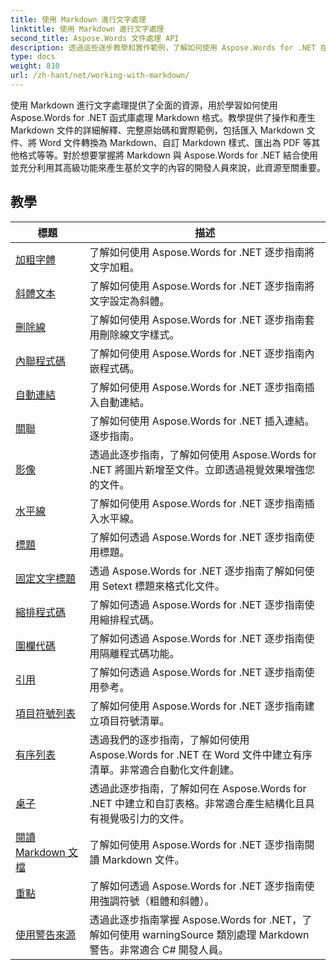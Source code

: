 ```yaml
---
title: 使用 Markdown 進行文字處理
linktitle: 使用 Markdown 進行文字處理
second_title: Aspose.Words 文件處理 API
description: 透過這些逐步教學和實作範例，了解如何使用 Aspose.Words for .NET 在 Word 文件中使用 Markdown 語法。
type: docs
weight: 810
url: /zh-hant/net/working-with-markdown/
---
```


使用 Markdown 進行文字處理提供了全面的資源，用於學習如何使用 Aspose.Words for .NET 函式庫處理 Markdown 格式。教學提供了操作和產生 Markdown 文件的詳細解釋、完整原始碼和實際範例，包括匯入 Markdown 文件、將 Word 文件轉換為 Markdown、自訂 Markdown 樣式、匯出為 PDF 等其他格式等等。對於想要掌握將 Markdown 與 Aspose.Words for .NET 結合使用並充分利用其高級功能來產生基於文字的內容的開發人員來說，此資源至關重要。

 ## 教學
| 標題 | 描述 |
| --- | --- |
| [加粗字體](./bold-text/) | 了解如何使用 Aspose.Words for .NET 逐步指南將文字加粗。 |
| [斜體文本](./italic-text/) | 了解如何使用 Aspose.Words for .NET 逐步指南將文字設定為斜體。 |
| [刪除線](./strikethrough/) | 了解如何使用 Aspose.Words for .NET 逐步指南套用刪除線文字樣式。 |
| [內聯程式碼](./inline-code/) | 了解如何使用 Aspose.Words for .NET 逐步指南內嵌程式碼。 |
| [自動連結](./autolink/) | 了解如何使用 Aspose.Words for .NET 逐步指南插入自動連結。 |
| [關聯](./link/) | 了解如何使用 Aspose.Words for .NET 插入連結。逐步指南。 |
| [影像](./image/) | 透過此逐步指南，了解如何使用 Aspose.Words for .NET 將圖片新增至文件。立即透過視覺效果增強您的文件。 |
| [水平線](./horizontal-rule/) | 了解如何使用 Aspose.Words for .NET 逐步指南插入水平線。 |
| [標題](./heading/) | 了解如何透過 Aspose.Words for .NET 逐步指南使用標題。 |
| [固定文字標題](./setext-heading/) | 透過 Aspose.Words for .NET 逐步指南了解如何使用 Setext 標題來格式化文件。 |
| [縮排程式碼](./indented-code/) | 了解如何透過 Aspose.Words for .NET 逐步指南使用縮排程式碼。 |
| [圍欄代碼](./fenced-code/) | 了解如何透過 Aspose.Words for .NET 逐步指南使用隔離程式碼功能。 |
| [引用](./quote/) | 了解如何透過 Aspose.Words for .NET 逐步指南使用參考。 |
| [項目符號列表](./bulleted-list/) | 了解如何使用 Aspose.Words for .NET 逐步指南建立項目符號清單。 |
| [有序列表](./ordered-list/) | 透過我們的逐步指南，了解如何使用 Aspose.Words for .NET 在 Word 文件中建立有序清單。非常適合自動化文件創建。 |
| [桌子](./table/) | 透過此逐步指南，了解如何在 Aspose.Words for .NET 中建立和自訂表格。非常適合產生結構化且具有視覺吸引力的文件。 |
| [閱讀 Markdown 文檔](./read-markdown-document/) | 了解如何使用 Aspose.Words for .NET 逐步指南閱讀 Markdown 文件。 |
| [重點](./emphases/) | 了解如何透過 Aspose.Words for .NET 逐步指南使用強調符號（粗體和斜體）。 |
| [使用警告來源](./use-warning-source/) | 透過此逐步指南掌握 Aspose.Words for .NET，了解如何使用 warningSource 類別處理 Markdown 警告。非常適合 C# 開發人員。 |